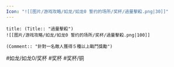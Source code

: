 ```yaml
---
Icon: "![[图片/游戏攻略/如龙/如龙0 誓约的场所/奖杯/過量擊殺.png|30]]"
---
```

```ad-common-bronze-trophy
title: (Title:: "過量擊殺")
![[图片/游戏攻略/如龙/如龙0 誓约的场所/奖杯/過量擊殺.png|100]]

(Comment:: "針對一名敵人獲得５種以上戰鬥獎勵")
```

#如龙/如龙0/奖杯 #奖杯 #奖杯/铜
